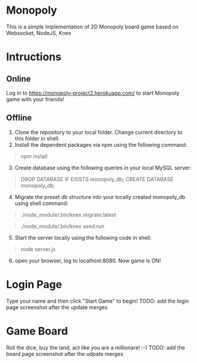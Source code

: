 # Monopoly
This is a simple implementation of 2D Monopoly board game based on Websocket, NodeJS, Knex

# Intructions
## Online 
Log in to https://monopoly-project2.herokuapp.com/ to start Monopoly game with your friends!

## Offline
1. Clone the repository to your local folder. Change current directory to this folder in shell.
2. Install the dependent packages via npm using the following command:
> npm install
3. Create database using the following queries in your local MySQL server:
> DROP DATABASE IF EXISTS monopoly_db;
> CREATE DATABASE monopoly_db;
4. Migrate the preset db structure into your locally created monopoly_db using shell command:
> ./node_module/.bin/knex migrate:latest

> ./node_module/.bin/knex seed:run

5. Start the server locally using the following code in shell:
> node server.js

6. open your browser, log to localhost:8080. Now game is ON!

# Login Page
Type your name and then click "Start Game" to begin!
TODO: add the login page screenshot after the update merges

# Game Board
Roll the dice, buy the land, act like you are a millionare! :-)
TODO: add the board page screenshot after the udpate merges